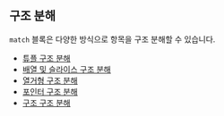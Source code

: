 ## 구조 분해

`match` 블록은 다양한 방식으로 항목을 구조 분해할 수 있습니다.

* [튜플 구조 분해][tuple]
* [배열 및 슬라이스 구조 분해][slice]
* [열거형 구조 분해][enum]
* [포인터 구조 분해][refs]
* [구조 구조 분해][struct]


[enum]: 구조_분해/구조_분해_열거형.md
[refs]: 구조_분해/구조_분해_포인터.md
[struct]: 구조_분해/구조_분해_구조.md
[tuple]: 구조_분해/구조_분해_튜플.md
[slice]: 구조_분해/구조_분해_슬라이스.md
